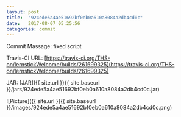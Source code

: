 ```yaml
---
layout: post
title:  "924ede5a4ae51692bf0eb0a610a8084a2db4cd0c"
date:   2017-08-07 05:25:56
categories: commit
---
```


Commit Massage: fixed script  

Travis-CI URL: [https://travis-ci.org/THS-on/lernstickWelcome/builds/261699325](https://travis-ci.org/THS-on/lernstickWelcome/builds/261699325)

JAR: [JAR]({{ site.url }}{{ site.baseurl }}/jars/924ede5a4ae51692bf0eb0a610a8084a2db4cd0c.jar)

![Picture]({{ site.url }}{{ site.baseurl }}/images/924ede5a4ae51692bf0eb0a610a8084a2db4cd0c.png)

